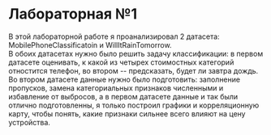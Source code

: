 # Лабораторная №1
В этой лабораторной работе я проанализировал 2 датасета: MobilePhoneClassificatoin и WillItRainTomorrow.  
В обоих датасетах нужно было решить задачу классификации: в первом датасете оценивать, к какой из четырех стоимостных категорий отностится телефон, во втором -- предсказать, будет ли завтра дождь.  
Во втором датасете данные нужно было подготовить: заполнение пропусков, замена категориальных признаков численными и избавление от выбросов, а в первом датасете данные и так были отлично подготовленны, я только построил графики и корреляционную карту, чтобы понять, какие признаки сильнее всего влияют на цену устройства.
